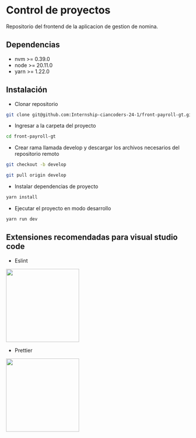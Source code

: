# Control de proyectos
Repositorio del frontend de la aplicacion de gestion de nomina.

## Dependencias

* nvm >= 0.39.0
* node >= 20.11.0
* yarn >= 1.22.0

## Instalación

* Clonar repositorio

~~~bash
git clone git@github.com:Internship-ciancoders-24-1/front-payroll-gt.git
~~~

* Ingresar a la carpeta del proyecto

~~~bash
cd front-payroll-gt
~~~

* Crear rama llamada develop y descargar los archivos necesarios del repositorio remoto

~~~bash
git checkout -b develop
~~~

~~~bash
git pull origin develop
~~~

* Instalar dependencias de proyecto
~~~bash
yarn install
~~~

* Ejecutar el proyecto en modo desarrollo

~~~bash
yarn run dev
~~~

## Extensiones recomendadas para visual studio code

* Eslint

<img src="https://raw.githubusercontent.com/leungwensen/svg-icon/8b84d725b0d2be8f5d87cac7f2c386682ce43563/dist/svg/logos/eslint.svg" width="200" />

* Prettier


<img src="https://cdn.worldvectorlogo.com/logos/prettier-2.svg" width="200" />




